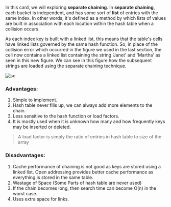<!--title={Separate Chaining}-->

<!--badges={Algorithms:15}-->

<!--concepts={Hash Collision}-->

In this card, we will exploring **separate chaining**. 
In **separate chaining**, each bucket is independent, and has some sort of **list** of entries with the same index. In other words, it's defined as a method by which lists of values are built in association with each location within the hash table when a collision occurs.

As each index key is built with a linked list, this means that the table's cells have linked lists governed by the same hash function. So, in place of the collision error which occurred in the figure we used in the last section, the cell now contains a linked list containing the string 'Janet' and 'Martha' as seen in this new figure. We can see in this figure how the subsequent strings are loaded using the separate chaining technique.

![sc](https://study.com/cimages/multimages/16/sep_chain2.png)



### Advantages:
1) Simple to implement.
2) Hash table never fills up, we can always add more elements to the chain.
3) Less sensitive to the hash function or load factors. 
4) It is mostly used when it is unknown how many and how frequently keys may be inserted or deleted.
> A load factor is simply the ratio of entries in hash table to size of the array

### Disadvantages:
1) Cache performance of chaining is not good as keys are stored using a linked list. Open addressing provides better cache performance as everything is stored in the same table.
2) Wastage of Space (Some Parts of hash table are never used)
3) If the chain becomes long, then search time can become O(n) in the worst case.
4) Uses extra space for links.

